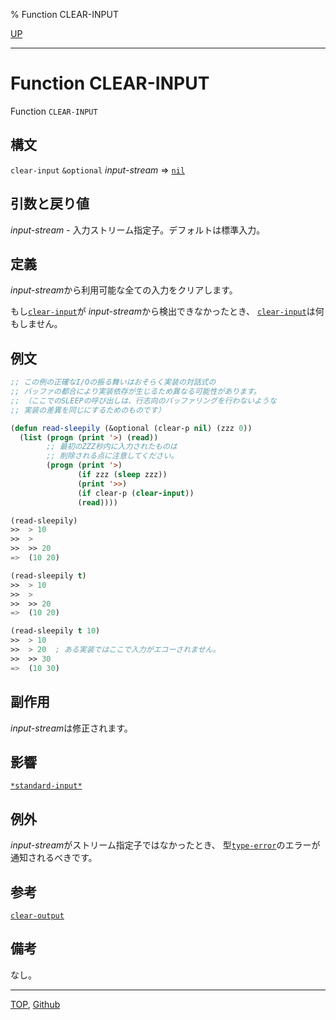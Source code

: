 % Function CLEAR-INPUT

[UP](21.2.html)  

---

# Function **CLEAR-INPUT**


Function `CLEAR-INPUT`


## 構文

`clear-input` `&optional` *input-stream* => [`nil`](5.3.nil-variable.html)


## 引数と戻り値

*input-stream* - 入力ストリーム指定子。デフォルトは標準入力。


## 定義

*input-stream*から利用可能な全ての入力をクリアします。

もし[`clear-input`](21.2.clear-input.html)が
*input-stream*から検出できなかったとき、
[`clear-input`](21.2.clear-input.html)は何もしません。


## 例文

```lisp
;; この例の正確なI/Oの振る舞いはおそらく実装の対話式の
;; バッファの都合により実装依存が生じるため異なる可能性があります。
;; （ここでのSLEEPの呼び出しは、行志向のバッファリングを行わないような
;; 実装の差異を同じにするためのものです）

(defun read-sleepily (&optional (clear-p nil) (zzz 0))
  (list (progn (print '>) (read))
        ;; 最初のZZZ秒内に入力されたものは
        ;; 削除される点に注意してください。
        (progn (print '>) 
               (if zzz (sleep zzz))
               (print '>>)
               (if clear-p (clear-input))
               (read))))

(read-sleepily)
>>  > 10
>>  >
>>  >> 20
=>  (10 20)

(read-sleepily t)
>>  > 10
>>  >
>>  >> 20
=>  (10 20)

(read-sleepily t 10)
>>  > 10
>>  > 20  ; ある実装ではここで入力がエコーされません。
>>  >> 30
=>  (10 30)
```


## 副作用

*input-stream*は修正されます。


## 影響

[`*standard-input*`](21.2.debug-io.html)


## 例外

*input-stream*がストリーム指定子ではなかったとき、
型[`type-error`](4.4.type-error.html)のエラーが通知されるべきです。


## 参考

[`clear-output`](21.2.finish-output.html)


## 備考

なし。


---
[TOP](index.html),  [Github](https://github.com/nptcl/npt-japanese)

